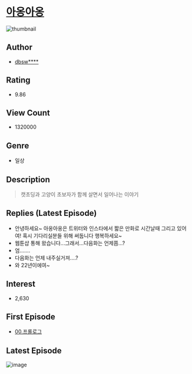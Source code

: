# [아옹아옹](https://comic.naver.com/bestChallenge/list?titleId=711932)
![thumbnail](https://image-comic.pstatic.net/user_contents_data/challenge_comic/2018/05/21/317913/thumbnail_202x164e89d37a5_5810_4ad7_a967_4f94f63a1eb6_00001131.JPEG)

## Author
- [dbsw****](https://comic.naver.com/artistTitle?id=317913)

## Rating
- 9.86

## View Count
- 1320000

## Genre
- 일상

## Description
> 캣초딩과 고양이 초보자가 함께 살면서 일어나는 이야기

## Replies (Latest Episode)
- 안녕하세요~ 아옹아옹은 트위터와 인스타에서 짧은 만화로 시간날때 그리고 있어여! 혹시 기다리실분들 위해 써둡니다 행복하세요~
- 웹툰샵 통해 왔습니다...그래서...다음화는 언제쯤...?
- 엄.......
- 다음화는 언제 내주실거져....?
- 와 22년이에여~

## Interest
- 2,630

## First Episode
- [00.프롤로그](https://comic.naver.com/bestChallenge/detail?titleId=711932&no=1)

## Latest Episode
![image](https://image-comic.pstatic.net/user_contents_data/challenge_comic/2021/06/13/317913/upload_7365411122363641909.jpeg)

